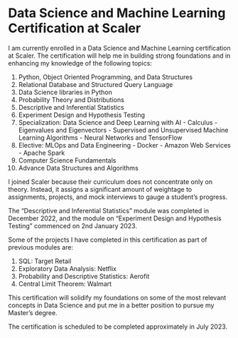 # Data Science and Machine Learning Certification at Scaler

I am currently enrolled in a Data Science and Machine Learning certification at Scaler. The certification will help me in building strong foundations and in enhancing my knowledge of the following topics:

  1. Python, Object Oriented Programming, and Data Structures
  2. Relational Database and Structured Query Language
  3. Data Science libraries in Python
  4. Probability Theory and Distributions
  5. Descriptive and Inferential Statistics
  6. Experiment Design and Hypothesis Testing
  7. Specialization: Data Science and Deep Learning with AI
    - Calculus
    - Eigenvalues and Eigenvectors
    - Supervised and Unsupervised Machine Learning Algorithms
    - Neural Networks and TensorFlow
  8. Elective: MLOps and Data Engineering
    - Docker
    - Amazon Web Services
    - Apache Spark  
  9. Computer Science Fundamentals
  10. Advance Data Structures and Algorithms

I joined Scaler because their curriculum does not concentrate only on theory. Instead, it assigns a significant amount of weightage to assignments, projects, and mock interviews to gauge a student’s progress.

The “Descriptive and Inferential Statistics” module was completed in December 2022, and the module on “Experiment Design and Hypothesis Testing” commenced on 2nd January 2023.

Some of the projects I have completed in this certification as part of previous modules are:
  
  1. SQL: Target Retail
  2. Exploratory Data Analysis: Netflix
  3. Probability and Descriptive Statistics: Aerofit
  4. Central Limit Theorem: Walmart

This certification will solidify my foundations on some of the most relevant concepts in Data Science and put me in a better position to pursue my Master’s degree.

The certification is scheduled to be completed approximately in July 2023.
